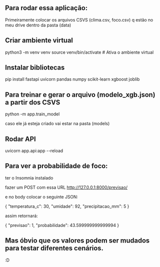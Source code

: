 ## Para rodar essa aplicação:

Primeiramente colocar os arquivos CSVS (clima.csv, foco.csv) q estão no meu drive dentro da pasta (data)

## Criar ambiente virtual

python3 -m venv venv
source venv/bin/activate  # Ativa o ambiente virtual

## Instalar bibliotecas

pip install fastapi uvicorn pandas numpy scikit-learn xgboost joblib

## Para treinar e gerar o arquivo (modelo_xgb.json) a partir dos CSVS

python -m app.train_model

caso ele já esteja criado vai estar na pasta (models)

## Rodar API

uvicorn app.api:app --reload

## Para ver a probabilidade de foco:

ter o Insomnia instalado

fazer um POST com essa URL http://127.0.0.1:8000/previsao/

e no body colocar o seguinte JSON:

{
  "temperatura_c": 30,
	"umidade": 92,
  "precipitacao_mm": 5
}

assim retornará: 

{
	"previsao": 1,
	"probabilidade": 43.599999999999994
}

## Mas óbvio que os valores podem ser mudados para testar diferentes cenários.

:D
